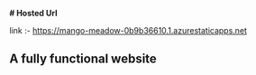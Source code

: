 **# Hosted Url**

 link :- https://mango-meadow-0b9b36610.1.azurestaticapps.net
## A fully functional website
